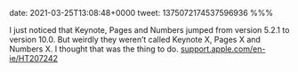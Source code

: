 date: 2021-03-25T13:08:48+0000
tweet: 1375072174537596936
%%%

I just noticed that Keynote, Pages and Numbers jumped from version 5.2.1 to version 10.0. But weirdly they weren’t called Keynote X, Pages X and Numbers X. I thought that was the thing to do. [support.apple.com/en-ie/HT207242](https://support.apple.com/en-ie/HT207242)
